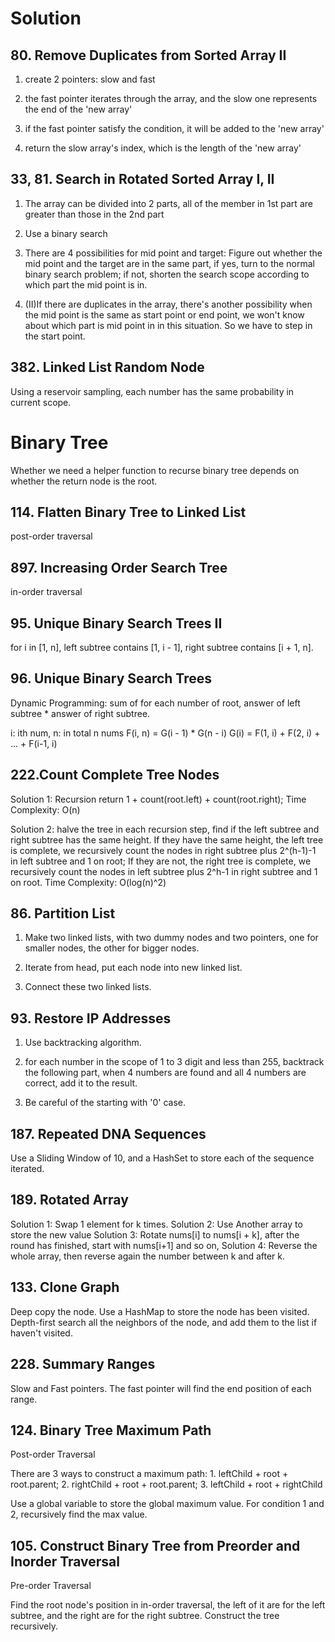 <!--
 * @Author: your name
 * @Date: 2020-12-02 14:17:07
 * @LastEditTime: 2020-12-11 15:16:31
 * @LastEditors: Please set LastEditors
 * @Description: In User Settings Edit
 * @FilePath: /leetcode-java/Solution.md
-->

# Solution

## 80. Remove Duplicates from Sorted Array II

1. create 2 pointers: slow and fast

2. the fast pointer iterates through the array, and the slow one represents the end of the 'new array'

3. if the fast pointer satisfy the condition, it will be added to the 'new array'

4. return the slow array's index, which is the length of the 'new array'

## 33, 81. Search in Rotated Sorted Array I, II

1. The array can be divided into 2 parts, all of the member in 1st part are greater than those in the 2nd part

2. Use a binary search

3. There are 4 possibilities for mid point and target: Figure out whether the mid point and the target are in the same part, if yes, turn to the normal binary search problem; if not, shorten the search scope according to which part the mid point is in.

4. (II)If there are duplicates in the array, there's another possibility when the mid point is the same as start point or end point, we won't know about which part is mid point in in this situation. So we have to step in the start point.

## 382. Linked List Random Node

Using a reservoir sampling, each number has the same probability in current scope.

# Binary Tree

Whether we need a helper function to recurse binary tree depends on whether the return node is the root.

## 114. Flatten Binary Tree to Linked List

post-order  traversal

## 897. Increasing Order Search Tree

in-order traversal

## 95. Unique Binary Search Trees II

for i in [1, n], left subtree contains [1, i - 1], right subtree contains [i + 1, n].

## 96. Unique Binary Search Trees

Dynamic Programming: sum of for each number of root, answer of left subtree * answer of right subtree.

i: ith num,  n: in total n nums
F(i, n) = G(i - 1) * G(n - i)
G(i) = F(1, i) + F(2, i) + ... + F(i-1, i)

## 222.Count Complete Tree Nodes

Solution 1: Recursion
return 1 + count(root.left) + count(root.right);
Time Complexity: O(n)

Solution 2: halve the tree in each recursion step, find if the left subtree and right subtree has the same height.
If they have the same height, the left tree is complete, we recursively count the nodes in right subtree plus 2^(h-1)-1 in left subtree and 1 on root;
If they are not, the right tree is complete, we recursively count the nodes in left subtree plus 2^h-1 in right subtree and 1 on root.
Time Complexity: O(log(n)^2)

## 86. Partition List

1. Make two linked lists, with two dummy nodes and two pointers, one for smaller nodes, the other for bigger nodes.

2. Iterate from head, put each node into new linked list.

3. Connect these two linked lists.

## 93. Restore IP Addresses

1. Use backtracking algorithm.

2. for each number in the scope of 1 to 3 digit and less than 255, backtrack the following part, when 4 numbers are found and all 4 numbers are correct, add it to the result.

3. Be careful of the starting with '0' case.

## 187. Repeated DNA Sequences

Use a Sliding Window of 10, and a HashSet to store each of the sequence iterated.

## 189. Rotated Array

Solution 1: Swap 1 element for k times.
Solution 2: Use Another array to store the new value
Solution 3: Rotate nums[i] to nums[i + k], after the round has finished, start with nums[i+1] and so on,
Solution 4: Reverse the whole array, then reverse again the number between k and after k.

## 133. Clone Graph

Deep copy the node. Use a HashMap to store the node has been visited. Depth-first search all the neighbors of the node, and add them to the list if haven't visited.

## 228. Summary Ranges

Slow and Fast pointers. The fast pointer will find the end position of each range.

## 124. Binary Tree Maximum Path

Post-order Traversal

There are 3 ways to construct a maximum path: 1. leftChild + root + root.parent; 2. rightChild + root + root.parent; 3. leftChild + root + rightChild

Use a global variable to store the global maximum value. For condition 1 and 2, recursively find the max value.

## 105. Construct Binary Tree from Preorder and Inorder Traversal

Pre-order Traversal

Find the root node's position in in-order traversal, the left of it are for the left subtree, and the right are for the right subtree. Construct the tree recursively.
